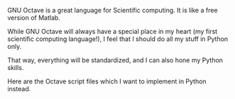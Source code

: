 GNU Octave is a great language for Scientific computing. It is like a free version of Matlab.

While GNU Octave will always have a special place in my heart (my first scientific computing language!), I feel that I should do all my stuff in Python only.

That way, everything will be standardized, and I can also hone my Python skills.

Here are the Octave script files which I want to implement in Python instead.
